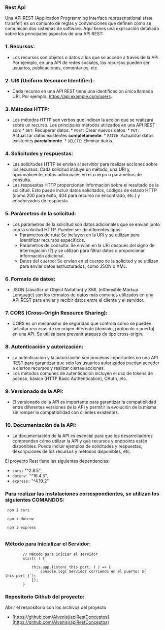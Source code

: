 ### Rest Api

Una API REST (Application Programming Interface representational state transfer) es un conjunto de reglas y convenciones que definen cómo se comunican dos sistemas de software. Aquí tienes una explicación detallada sobre los principales aspectos de una API REST:

### 1. Recursos:
* Los recursos son objetos o datos a los que se accede a través de la API. Por ejemplo, en una API de redes sociales, los recursos pueden ser usuarios, publicaciones, comentarios, etc.

### 2. URI (Uniform Resource Identifier):
* Cada recurso en una API REST tiene una identificación única llamada URI. Por ejemplo, https://api.example.com/users.

### 3. Métodos HTTP:
* Los métodos HTTP son verbos que indican la acción que se realizará sobre un recurso. Los principales métodos utilizados en una API REST son:
        * `GET`: Recuperar datos.
        * `POST`: Crear nuevos datos.
        * `PUT`: Actualizar datos existentes **completamente**.
        * `PATCH`: Actualizar datos existentes **parcialmente**.
        * `DELETE`: Eliminar datos.

### 4. Solicitudes y respuestas:
* Las solicitudes HTTP se envían al servidor para realizar acciones sobre los recursos. Cada solicitud incluye un método, una URI y, opcionalmente, datos adicionales en el cuerpo o parámetros de consulta.
* Las respuestas HTTP proporcionan información sobre el resultado de la solicitud. Esto puede incluir datos solicitados, códigos de estado HTTP (como 200 para éxito, 404 para recurso no encontrado, etc.) y encabezados de respuesta.

### 5. Parámetros de la solicitud:
* Los parámetros de la solicitud son datos adicionales que se envían junto con la solicitud HTTP. Pueden ser de diferentes tipos:
    * Parámetros de ruta: Se incluyen en la URI y se utilizan para identificar recursos específicos.
    * Parámetros de consulta: Se envían en la URI después del signo de interrogación (?) y se utilizan para filtrar datos o proporcionar información adicional.
    * Datos del cuerpo: Se envían en el cuerpo de la solicitud y se utilizan para enviar datos estructurados, como JSON o XML.

### 6. Formato de datos:
* JSON (JavaScript Object Notation) y XML (eXtensible Markup Language) son los formatos de datos más comunes utilizados en una API REST para enviar y recibir datos entre el cliente y el servidor.

### 7. CORS (Cross-Origin Resource Sharing):
* CORS es un mecanismo de seguridad que controla cómo se pueden solicitar recursos de un origen diferente (dominio, protocolo o puerto) en una API. Se utiliza para prevenir ataques de tipo cross-origin.

### 8. Autenticación y autorización:
* La autenticación y la autorización son procesos importantes en una API REST para garantizar que solo los usuarios autorizados puedan acceder a ciertos recursos y realizar ciertas acciones.
* Los métodos comunes de autenticación incluyen el uso de tokens de acceso, básico (HTTP Basic Authentication), OAuth, etc.

### 9. Versionado de la API:
* El versionado de la API es importante para garantizar la compatibilidad entre diferentes versiones de la API y permitir la evolución de la misma sin romper la compatibilidad con clientes existentes.

### 10. Documentación de la API:
* La documentación de la API es esencial para que los desarrolladores comprendan cómo utilizar la API y qué recursos y endpoints están disponibles. Puede incluir ejemplos de solicitudes y respuestas, descripciones de los recursos y métodos disponibles, etc.

El proyecto Rest tiene las siguientes dependencias:
*   `cors:`  "^2.8.5",
*   `dotenv:` "^16.4.5",
*   `express:` "^4.19.2"

### Para realizar las instalaciones correspondientes, se utilizan los siguientes **COMANDOS**:

```
 npm i cors
```

```
 npm i dotenv
```

```
 npm i express
 
```

### Método para Inicializar el Servidor:

```
        // Método para iniciar el servidor
        start( ) {
          
            this.app.listen( this.port, ( ) => {
                console.log(`Servidor corriendo en el puerto: ${ this.port }`);
            });
        }
```


### Repositorio Github del proyecto:

Abrir el respositorio con los archivos del proyecto
- [https://github.com/Alvenisj/apiRestConceptos](https://github.com/Alvenisj/apiRestConceptos)